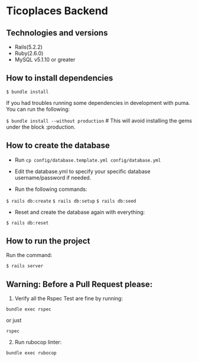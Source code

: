 # Ticoplaces Backend

## Technologies and versions

* Rails(5.2.2)
* Ruby(2.6.0)
* MySQL v5.1.10 or greater

## How to install dependencies

`$ bundle install`

If you had troubles running some dependencies in development with puma.
You can run the following:

`$ bundle install --without production` # This will avoid
installing the gems under the block :production.

## How to create the database

- Run `cp config/database.template.yml config/database.yml`
- Edit the database.yml to specify your specific database username/password if needed.

- Run the following commands:

`$ rails db:create`
`$ rails db:setup`
`$ rails db:seed`

- Reset and create the database again with everything:

`$ rails db:reset`



## How to run the project

Run the command:

`$ rails server`

## Warning: Before a Pull Request please:

1) Verify all the Rspec Test are fine by running:

`bundle exec rspec`

or just

`rspec`

2) Run rubocop linter:

`bundle exec rubocop`